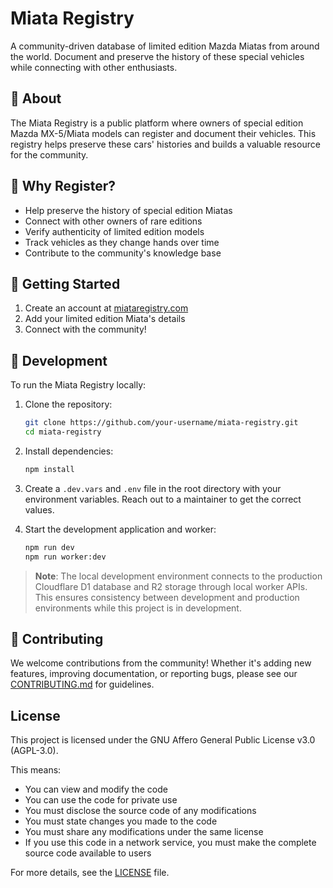 # Miata Registry

A community-driven database of limited edition Mazda Miatas from around the world. Document and preserve the history of these special vehicles while connecting with other enthusiasts.

## 🚗 About

The Miata Registry is a public platform where owners of special edition Mazda MX-5/Miata models can register and document their vehicles. This registry helps preserve these cars' histories and builds a valuable resource for the community.

## 🌟 Why Register?

-   Help preserve the history of special edition Miatas
-   Connect with other owners of rare editions
-   Verify authenticity of limited edition models
-   Track vehicles as they change hands over time
-   Contribute to the community's knowledge base

## 🚀 Getting Started

1. Create an account at [miataregistry.com](https://miataregistry.com)
2. Add your limited edition Miata's details
3. Connect with the community!

## 🤝 Development

To run the Miata Registry locally:

1. Clone the repository:

    ```bash
    git clone https://github.com/your-username/miata-registry.git
    cd miata-registry
    ```

2. Install dependencies:

    ```bash
    npm install
    ```

3. Create a `.dev.vars` and `.env` file in the root directory with your environment variables. Reach out to a maintainer to get the correct values.

4. Start the development application and worker:

    ```bash
    npm run dev
    npm run worker:dev
    ```

> **Note**: The local development environment connects to the production Cloudflare D1 database and R2 storage through local worker APIs. This ensures consistency between development and production environments while this project is in development.

## 🤝 Contributing

We welcome contributions from the community! Whether it's adding new features, improving documentation, or reporting bugs, please see our [CONTRIBUTING.md](CONTRIBUTING.md) for guidelines.

## License

This project is licensed under the GNU Affero General Public License v3.0 (AGPL-3.0).

This means:

-   You can view and modify the code
-   You can use the code for private use
-   You must disclose the source code of any modifications
-   You must state changes you made to the code
-   You must share any modifications under the same license
-   If you use this code in a network service, you must make the complete source code available to users

For more details, see the [LICENSE](LICENSE) file.
